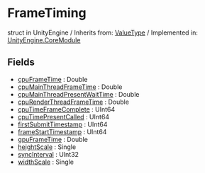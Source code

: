 # FrameTiming
struct in UnityEngine
 / Inherits from: <a href="https://docs.unity3d.com/6000.2/Documentation/ScriptReference/ValueType.html">ValueType</a> / Implemented in: <a href="https://docs.unity3d.com/6000.2/Documentation/ScriptReference/UnityEngine.CoreModule.html">UnityEngine.CoreModule</a>

## Fields
- <a href="https://docs.unity3d.com/6000.2/Documentation/ScriptReference/FrameTiming-cpuFrameTime.html">cpuFrameTime</a> : Double
- <a href="https://docs.unity3d.com/6000.2/Documentation/ScriptReference/FrameTiming-cpuMainThreadFrameTime.html">cpuMainThreadFrameTime</a> : Double
- <a href="https://docs.unity3d.com/6000.2/Documentation/ScriptReference/FrameTiming-cpuMainThreadPresentWaitTime.html">cpuMainThreadPresentWaitTime</a> : Double
- <a href="https://docs.unity3d.com/6000.2/Documentation/ScriptReference/FrameTiming-cpuRenderThreadFrameTime.html">cpuRenderThreadFrameTime</a> : Double
- <a href="https://docs.unity3d.com/6000.2/Documentation/ScriptReference/FrameTiming-cpuTimeFrameComplete.html">cpuTimeFrameComplete</a> : UInt64
- <a href="https://docs.unity3d.com/6000.2/Documentation/ScriptReference/FrameTiming-cpuTimePresentCalled.html">cpuTimePresentCalled</a> : UInt64
- <a href="https://docs.unity3d.com/6000.2/Documentation/ScriptReference/FrameTiming-firstSubmitTimestamp.html">firstSubmitTimestamp</a> : UInt64
- <a href="https://docs.unity3d.com/6000.2/Documentation/ScriptReference/FrameTiming-frameStartTimestamp.html">frameStartTimestamp</a> : UInt64
- <a href="https://docs.unity3d.com/6000.2/Documentation/ScriptReference/FrameTiming-gpuFrameTime.html">gpuFrameTime</a> : Double
- <a href="https://docs.unity3d.com/6000.2/Documentation/ScriptReference/FrameTiming-heightScale.html">heightScale</a> : Single
- <a href="https://docs.unity3d.com/6000.2/Documentation/ScriptReference/FrameTiming-syncInterval.html">syncInterval</a> : UInt32
- <a href="https://docs.unity3d.com/6000.2/Documentation/ScriptReference/FrameTiming-widthScale.html">widthScale</a> : Single
